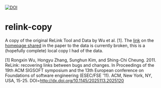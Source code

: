 [![DOI](https://zenodo.org/badge/180117447.svg)](https://zenodo.org/badge/latestdoi/180117447)

# relink-copy
A copy of the original ReLink Tool and Data by Wu et al. [1]. The [link](http://bugcenter.googlecode.com/files/ReLink.zip) on the [homepage shared](http://www.cse.ust.hk/~scc/ReLink.htm) in the paper to the data is currently broken, this is a (hopefully complete) local copy I had of the data.


[1] Rongxin Wu, Hongyu Zhang, Sunghun Kim, and Shing-Chi Cheung. 2011. ReLink: recovering links between bugs and changes. In Proceedings of the 19th ACM SIGSOFT symposium and the 13th European conference on Foundations of software engineering (ESEC/FSE '11). ACM, New York, NY, USA, 15-25. DOI=http://dx.doi.org/10.1145/2025113.2025120

